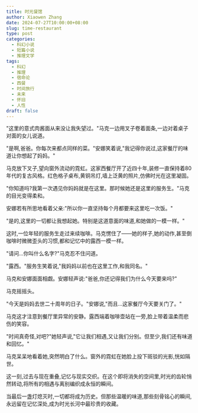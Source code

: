 ```yaml
---
title: 时光餐馆
author: Xiaowen Zhang
date: 2024-07-27T10:00:00+08:00
slug: time-restaurant
type: post
categories:
  - 科幻小说
  - 短篇小说
  - 推理文学
tags:
  - 科幻
  - 推理
  - 宿命论
  - 西餐
  - 时间旅行
  - 未来
  - 怀旧
  - 人性
draft: false
---
```


"这里的意式肉酱面从来没让我失望过。"马克一边用叉子卷着面条,一边对着桌子对面的女儿说道。

"是啊,爸爸。你每次来都点同样的菜。"安娜笑着说,"我记得你说过,这家餐厅的味道让你想起了妈妈。"

马克放下叉子,望向窗外流动的霓虹。这家西餐厅开了近四十年,装修一直保持着80年代的复古风格。红色格子桌布,黄铜吊灯,墙上泛黄的照片,仿佛时光在这里凝固。

"你知道吗?我第一次遇见你妈妈就是在这里。那时候她还是这里的服务生。"马克的目光变得柔和。

安娜若有所思地看着父亲:"所以你一直坚持每个月都要来这里吃一次饭。"

"是的,这里的一切都让我想起她。特别是这道意面的味道,和她做的一模一样。"

这时,一位年轻的服务生走过来续咖啡。马克愣住了——她的样子,她的动作,甚至倒咖啡时微微歪头的习惯,都和记忆中的露西一模一样。

"请问...你叫什么名字?"马克忍不住问道。

"露西。"服务生笑着说,"我妈妈以前也在这里工作,和我同名。"

马克和安娜面面相觑。安娜轻声说:"爸爸,你还记得我们为什么今天要来吗?"

马克摇摇头。

"今天是妈妈去世二十周年的日子。"安娜说,"而且...这家餐厅今天要关门了。"

马克这才注意到餐厅里异常的安静。露西端着咖啡壶站在一旁,脸上带着温柔而悲伤的笑容。

"时间真奇怪,对吧?"她轻声说,"它让我们相遇,又让我们分别。但至少,我们还有味道和回忆。"

马克呆呆地看着她,突然明白了什么。窗外的霓虹在她脸上投下斑驳的光影,恍如隔世。

这一刻,过去与现在重叠,记忆与现实交织。在这个即将消失的空间里,时光的齿轮悄然转动,将所有的相遇与离别编织成永恒的瞬间。

当最后一盏灯熄灭时,一切都将成为历史。但那些温暖的味道,那些刻骨铭心的瞬间,永远留在记忆深处,成为时光长河中最珍贵的收藏。